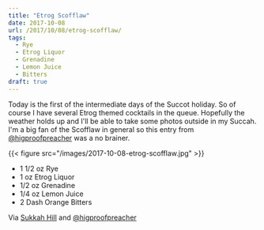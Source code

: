 ```yaml
---
title: "Etrog Scofflaw"
date: 2017-10-08
url: /2017/10/08/etrog-scofflaw/
tags:
  - Rye
  - Etrog Liquor
  - Grenadine
  - Lemon Juice
  - Bitters
draft: true
---
```


Today is the first of the intermediate days of the Succot holiday. So of course I have several Etrog themed cocktails in the queue. Hopefully the weather holds up and I'll be able to take some photos outside in my Succah. I'm a big fan of the Scofflaw in general so this entry from [@higproofpreacher](https://instagram.com/highproofpreacher) was a no brainer.

{{< figure src="/images/2017-10-08-etrog-scofflaw.jpg" >}}

* 1 1/2 oz Rye
* 1 oz Etrog Liquor
* 1/2 oz Grenadine
* 1/4 oz Lemon Juice
* 2 Dash Orange Bitters

Via [Sukkah Hill](http://www.sukkahhill.com/) and [@higproofpreacher](https://instagram.com/highproofpreacher)
